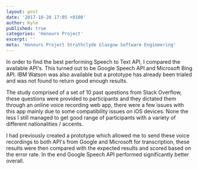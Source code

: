 ```yaml
---
layout: post
date: '2017-10-20 17:05 +0100'
author: Kyle
published: true
categories: 'Honours Project'
excerpt: ''
meta: 'Honours Project Strathclyde Glasgow Software Engineering'
---
```

In order to find the best performing Speech to Text API, I compared the available API's. This turned out to be Google Speech API and Microsoft Bing API. IBM Watson was also available but a prototype has already been trialed and was not found to return good enough results. 

The study comprised of a set of 10 past questions from Stack Overflow, these questions were provided to participants and they dictated them through an online voice recording web app, there were a few issues with this app mainly due to some compatibility issues on iOS devices. None the less I still managed to get good range of participants with a variety of different nationalities / accents. 

I had previously created a prototype which allowed me to send these voice recordings to both API's from Google and Microsoft for transcription, these results were then compared with the expected results and scored based on the error rate. In the end Google Speech API performed significantly better overall. 



